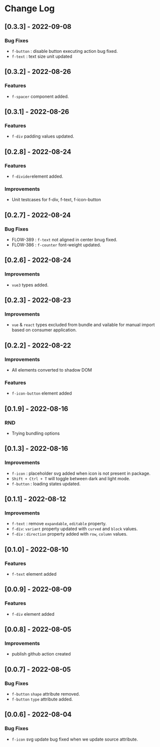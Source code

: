 
# Change Log

## [0.3.3] - 2022-09-08
### Bug Fixes
- `f-button` : disable button executing action bug fixed.
- `f-text` : text size unit updated
## [0.3.2] - 2022-08-26
### Features
- `f-spacer` component added.

## [0.3.1] - 2022-08-26
### Features
- `f-div` padding values updated.

## [0.2.8] - 2022-08-24
### Features
- `f-divider`element added.
### Improvements
- Unit testcases for f-div, f-text, f-icon-button

## [0.2.7] - 2022-08-24
### Bug Fixes
- FLOW-389 : `f-text` not aligned in center bnug fixed.
- FLOW-386 : `f-counter` font-weight updated.

## [0.2.6] - 2022-08-24
### Improvements
- `vue3` types added.

## [0.2.3] - 2022-08-23
### Improvements
- `vue` & `react` types excluded from bundle and vailable for manual import based on consumer application.

## [0.2.2] - 2022-08-22
### Improvements
- All elements converted to shadow DOM
### Features
- `f-icon-button` element added

## [0.1.9] - 2022-08-16
### RND
- Trying bundling options

## [0.1.3] - 2022-08-16
### Improvements
- `f-icon` : placeholder svg added when icon is not present in package.
- `Shift + Ctrl + T` will toggle between dark and light mode.
- `f-button` : loading states updated.
## [0.1.1] - 2022-08-12
### Improvements
- `f-text` : remove `expandable`, `editable` property.
- `f-div`: `variant` property updated with `curved` and `block` values.
- `f-div` : `direction` property added with `row`, `column` values.
## [0.1.0] - 2022-08-10
### Features
- `f-text` element added

## [0.0.9] - 2022-08-09
### Features
- `f-div` element added

## [0.0.8] - 2022-08-05
### Improvements
- publish github action created
## [0.0.7] - 2022-08-05
### Bug Fixes
- `f-button` `shape` attribute removed.
- `f-button` `type` attribute added.

## [0.0.6] - 2022-08-04
### Bug Fixes
- `f-icon` svg update bug fixed when we update source attribute.

